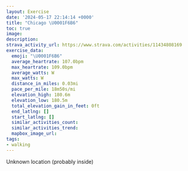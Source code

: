 ```yaml
---
layout: Exercise
date: '2024-05-17 22:14:14 +0000'
title: "Chicago \U0001F6B6"
toc: true
image:
description:
strava_activity_url: https://www.strava.com/activities/11434808169
exercise_data:
  emoji: "\U0001F6B6"
  average_heartrate: 107.0bpm
  max_heartrate: 109.0bpm
  average_watts: W
  max_watts: W
  distance_in_miles: 0.03mi
  pace_per_mile: 18m50s/mi
  elevation_high: 180.6m
  elevation_low: 180.5m
  total_elevation_gain_in_feet: 0ft
  end_latlng: []
  start_latlng: []
  similar_activities_count:
  similar_activities_trend:
  mapbox_image_url:
tags:
- walking
---
```




Unknown location (probably inside)
